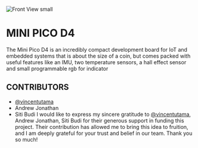 ![Front View small](https://user-images.githubusercontent.com/68147207/211164108-b15e1230-d9ff-429e-ad6b-fc61aa2d980e.jpg)
# MINI PICO D4
The Mini Pico D4 is an incredibly compact development board for IoT and embedded systems that is about the size of a coin, but comes packed with useful features like an IMU, two temperature sensors, a hall effect sensor and small programmable rgb for indicator 

## CONTRIBUTORS

- [@vincentutama](https://www.github.com/vincentutama)
- Andrew Jonathan
- Siti Budi
I would like to express my sincere gratitude to [@vincentutama](https://www.github.com/vincentutama), Andrew Jonathan, Siti Budi for their generous support in funding this project. Their contribution has allowed me to bring this  idea to fruition, and I am deeply grateful for your trust and belief in our team. Thank you so much!

